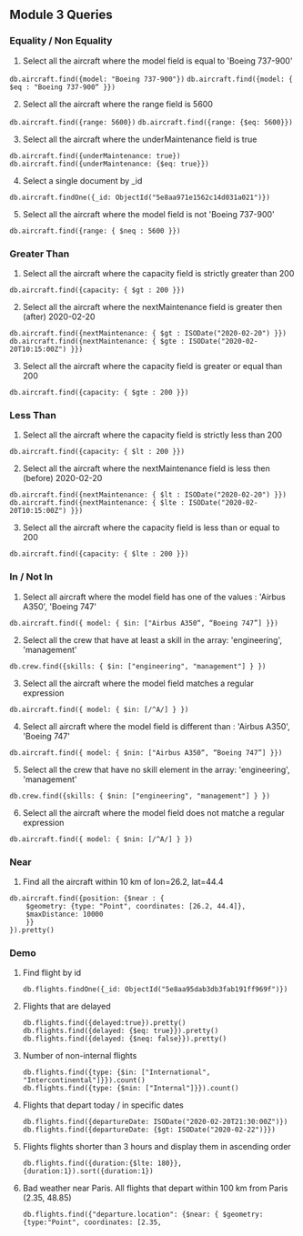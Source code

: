 ## Module 3 Queries

### Equality / Non Equality

1. Select all the aircraft where the model field is equal to 'Boeing 737-900'

`db.aircraft.find({model: "Boeing 737-900"})`
`db.aircraft.find({model: { $eq : "Boeing 737-900“ }})`

	
2. Select all the aircraft where the range field is 5600 

`db.aircraft.find({range: 5600})`
`db.aircraft.find({range: {$eq: 5600}})`


3. Select all the aircraft where the underMaintenance field is true

`db.aircraft.find({underMaintenance: true})`	
`db.aircraft.find({underMaintenance: {$eq: true}})`	


4. Select a single document by _id

`db.aircraft.findOne({_id: ObjectId("5e8aa971e1562c14d031a021")})`


5. Select all the aircraft where the model field is not 'Boeing 737-900'

`db.aircraft.find({range: { $neq : 5600 }})`



### Greater Than
	
1. Select all the aircraft where the capacity field is strictly greater than 200

`db.aircraft.find({capacity: { $gt : 200 }})`	

			
2. Select all the aircraft where the nextMaintenance field is greater then (after) 2020-02-20

`db.aircraft.find({nextMaintenance: { $gt : ISODate("2020-02-20") }})`	
`db.aircraft.find({nextMaintenance: { $gte : ISODate("2020-02-20T10:15:00Z") }})`

3. Select all the aircraft where the capacity field is greater or equal than 200

`db.aircraft.find({capacity: { $gte : 200 }})`



### Less Than

1. Select all the aircraft where the capacity field is strictly less than 200

`db.aircraft.find({capacity: { $lt : 200 }})`	

			
2. Select all the aircraft where the nextMaintenance field is less then (before) 2020-02-20

`db.aircraft.find({nextMaintenance: { $lt : ISODate("2020-02-20") }})`	
`db.aircraft.find({nextMaintenance: { $lte : ISODate("2020-02-20T10:15:00Z") }})`

3. Select all the aircraft where the capacity field is less than or equal to 200

`db.aircraft.find({capacity: { $lte : 200 }})`


### In / Not In

1. Select all aircraft where the model field has one of the values : 'Airbus A350', 'Boeing 747'

`db.aircraft.find({ model: { $in: ["Airbus A350“, “Boeing 747”] }})`


2. Select all the crew that have at least a skill in the array: 'engineering', 'management'

`db.crew.find({skills: { $in: ["engineering", "management"] } })`


3. Select all the aircraft where the model field matches a regular expression

`db.aircraft.find({ model: { $in: [/^A/] } })`


4. Select all aircraft where the model field is different than : 'Airbus A350', 'Boeing 747'

`db.aircraft.find({ model: { $nin: ["Airbus A350“, “Boeing 747”] }})`


5. Select all the crew that have no skill element in the array: 'engineering', 'management'

`db.crew.find({skills: { $nin: ["engineering", "management"] } })`


6. Select all the aircraft where the model field does not matche a regular expression

`db.aircraft.find({ model: { $nin: [/^A/] } })`


### Near

1. Find all the aircraft within 10 km of lon=26.2, lat=44.4

````
db.aircraft.find({position: {$near : {
	$geometry: {type: "Point", coordinates: [26.2, 44.4]}, 
	$maxDistance: 10000
	}}
}).pretty()
````


### Demo

1) Find flight by id

	`db.flights.findOne({_id: ObjectId("5e8aa95dab3db3fab191ff969f")})`

2) Flights that are delayed

	````
	db.flights.find({delayed:true}).pretty()
	db.flights.find({delayed: {$eq: true}}).pretty()
	db.flights.find({delayed: {$neq: false}}).pretty()
	````


3) Number of non-internal flights

	````
	db.flights.find({type: {$in: ["International", "Intercontinental"]}}).count()
	db.flights.find({type: {$nin: ["Internal"]}}).count()
	````

4) Flights that depart today / in specific dates

	````
	db.flights.find({departureDate: ISODate("2020-02-20T21:30:00Z")})
	db.flights.find({departureDate: {$gt: ISODate("2020-02-22")}})
	````
	
5) Flights flights shorter than 3 hours and display them in ascending order

	
	`db.flights.find({duration:{$lte: 180}}, {duration:1}).sort({duration:1})`


6) Bad weather near Paris. All flights that depart within 100 km from Paris (2.35, 48.85)

	````
	db.flights.find({"departure.location": {$near: { $geometry: {type:"Point", coordinates: [2.35,
	````
